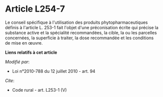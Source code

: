 # Article L254-7

Le conseil spécifique à l'utilisation des produits phytopharmaceutiques définis à l'article L. 253-1 fait l'objet d'une
préconisation écrite qui précise la substance active et la spécialité recommandées, la cible, la ou les parcelles concernées,
la superficie à traiter, la dose recommandée et les conditions de mise en œuvre.

**Liens relatifs à cet article**

_Modifié par_:

  - Loi n°2010-788 du 12 juillet 2010 - art. 94

_Cite_:

  - Code rural - art. L253-1 (V)
